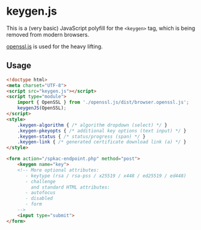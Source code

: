 keygen.js
=========

This is a (very basic) JavaScript polyfill for the `<keygen>` tag, which is being removed from modern browsers.

[openssl.js](https://github.com/DigitalArsenal/openssl.js) is used for the heavy lifting.


Usage
-----

```html
<!doctype html>
<meta charset="UTF-8">
<script src="keygen.js"></script>
<script type="module">
    import { OpenSSL } from './openssl.js/dist/browser.openssl.js';
    keygenJS(OpenSSL);
</script>
<style>
    .keygen-algorithm { /* algorithm dropdown (select) */ }
    .keygen-pkeyopts { /* additional key options (text input) */ }
    .keygen-status { /* status/progress (span) */ }
    .keygen-link { /* generated certificate download link (a) */ }
</style>

<form action="/spkac-endpoint.php" method="post">
    <keygen name="key">
	<!-- More optional attributes:
	   - keytype (rsa / rsa-pss / x25519 / x448 / ed25519 / ed448)
	   - challenge
	     and standard HTML attributes:
	   - autofocus
	   - disabled
	   - form
	-->
	<input type="submit">
</form>
```

